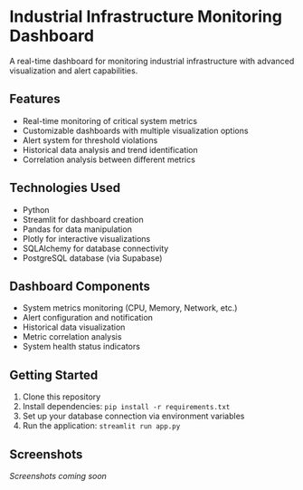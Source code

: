 # Industrial Infrastructure Monitoring Dashboard

A real-time dashboard for monitoring industrial infrastructure with advanced visualization and alert capabilities.

## Features

- Real-time monitoring of critical system metrics
- Customizable dashboards with multiple visualization options
- Alert system for threshold violations
- Historical data analysis and trend identification
- Correlation analysis between different metrics

## Technologies Used

- Python
- Streamlit for dashboard creation
- Pandas for data manipulation
- Plotly for interactive visualizations
- SQLAlchemy for database connectivity
- PostgreSQL database (via Supabase)

## Dashboard Components

- System metrics monitoring (CPU, Memory, Network, etc.)
- Alert configuration and notification
- Historical data visualization
- Metric correlation analysis
- System health status indicators

## Getting Started

1. Clone this repository
2. Install dependencies: `pip install -r requirements.txt`
3. Set up your database connection via environment variables
4. Run the application: `streamlit run app.py`

## Screenshots

_Screenshots coming soon_